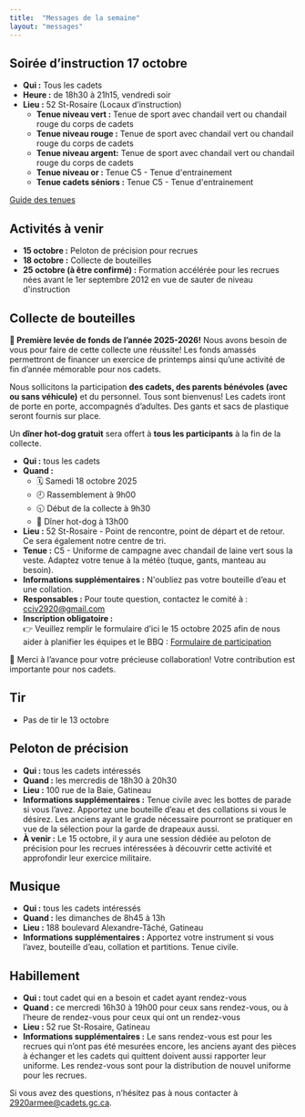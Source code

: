 ```yaml
---
title:  "Messages de la semaine"
layout: "messages"
---
```


## Soirée d’instruction 17 octobre
- **Qui :** Tous les cadets
- **Heure :** de 18h30 à 21h15, vendredi soir
- **Lieu :** 52 St-Rosaire (Locaux d’instruction)
  - **Tenue niveau vert :** Tenue de sport avec chandail vert ou chandail rouge du corps de cadets
  - **Tenue niveau rouge :** Tenue de sport avec chandail vert ou chandail rouge du corps de cadets
  - **Tenue niveau argent:** Tenue de sport avec chandail vert ou chandail rouge du corps de cadets
  - **Tenue niveau or :** Tenue C5 - Tenue d'entrainement
  - **Tenue cadets séniors :** Tenue C5 - Tenue d'entrainement
    
[Guide des tenues](https://cc2920.ca/docs/ressources/guide_uniforme.v3.pdf)

## Activités à venir
- **15 octobre :** Peloton de précision pour recrues  
- **18 octobre :** Collecte de bouteilles  
- **25 octobre (à être confirmé) :** Formation accélérée pour les recrues nées avant le 1er septembre 2012 en vue de sauter de niveau d'instruction


## Collecte de bouteilles
**📣 Première levée de fonds de l’année 2025-2026!**
Nous avons besoin de vous pour faire de cette collecte une réussite! Les fonds amassés permettront de financer un exercice de printemps ainsi qu’une activité de fin d’année mémorable pour nos cadets.

Nous sollicitons la participation **des cadets, des parents bénévoles (avec ou sans véhicule)** et du personnel. Tous sont bienvenus! Les cadets iront de porte en porte, accompagnés d’adultes. Des gants et sacs de plastique seront fournis sur place.

Un **dîner hot-dog gratuit** sera offert à **tous les participants** à la fin de la collecte.

- **Qui :** tous les cadets  
- **Quand :** 
  - 🗓 Samedi 18 octobre 2025
  - 🕘 Rassemblement à 9h00
  - 🕤 Début de la collecte à 9h30
  - 🌭 Dîner hot-dog à 13h00
- **Lieu :** 52 St-Rosaire - Point de rencontre, point de départ et de retour. Ce sera également notre centre de tri.
- **Tenue :** C5 - Uniforme de campagne avec chandail de laine vert sous la veste. Adaptez votre tenue à la météo (tuque, gants, manteau au besoin).
- **Informations supplémentaires :**  N'oubliez pas votre bouteille d’eau et une collation.
- **Responsables :** Pour toute question, contactez le comité à : cciv2920@gmail.com
- **Inscription obligatoire :** <br />
👉 Veuillez remplir le formulaire d’ici le 15 octobre 2025 afin de nous aider à planifier les équipes et le BBQ : [Formulaire de participation](https://forms.gle/Yhjfa3S54gJg8n8s8)

🙏 Merci à l’avance pour votre précieuse collaboration! Votre contribution est importante pour nos cadets.


## Tir
- Pas de tir le 13 octobre


## Peloton de précision
- **Qui :** tous les cadets intéressés  
- **Quand :** les mercredis de 18h30 à 20h30  
- **Lieu :** 100 rue de la Baie, Gatineau  
- **Informations supplémentaires :** Tenue civile avec les bottes de parade si vous l’avez. Apportez une bouteille d’eau et des collations si vous le désirez. Les anciens ayant le grade nécessaire pourront se pratiquer en vue de la sélection pour la garde de drapeaux aussi.
- **À venir :** Le 15 octobre, il y aura une session dédiée au peloton de précision pour les recrues intéressées à découvrir cette activité et approfondir leur exercice militaire.


## Musique
- **Qui :** tous les cadets intéressés
- **Quand :** les dimanches de 8h45 à 13h
- **Lieu :** 188 boulevard Alexandre-Tâché, Gatineau
- **Informations supplémentaires :** Apportez votre instrument si vous l’avez, bouteille d’eau, collation et partitions. Tenue civile.
  

## Habillement
- **Qui :** tout cadet qui en a besoin et cadet ayant rendez-vous  
- **Quand :** ce mercredi 16h30 à 19h00 pour ceux sans rendez-vous, ou à l’heure de rendez-vous pour ceux qui ont un rendez-vous  
- **Lieu :** 52 rue St-Rosaire, Gatineau  
- **Informations supplémentaires :** Le sans rendez-vous est pour les recrues qui n’ont pas été mesurées encore, les anciens ayant des pièces à échanger et les cadets qui quittent doivent aussi rapporter leur uniforme. Les rendez-vous sont pour la distribution de nouvel uniforme pour les recrues.


Si vous avez des questions, n’hésitez pas à nous contacter à <2920armee@cadets.gc.ca>.
